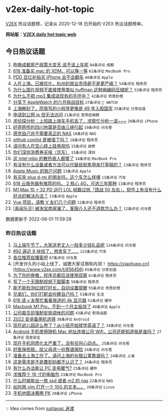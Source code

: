 # v2ex-daily-hot-topic

[V2EX](https://www.v2ex.com/) 热议话题榜，记录从 2020-12-18 日开始的 V2EX 热议话题榜单。

**网站版：[V2EX daily hot topic web](https://boojack.github.io/v2ex-daily-hot-topic-web/)**

## 今日热议话题

<!-- TODAY BEGIN -->

1. [昨晚成都房产政策大变天 该不该上车呢](https://www.v2ex.com/t/856614) `84条评论` `成都`
1. [618 准备买 mac 的 XDM，可以等一等](https://www.v2ex.com/t/856620) `61条评论` `MacBook Pro`
1. [PDD 百亿补贴买 iPhone 会不会翻车](https://www.v2ex.com/t/856642) `60条评论` `Apple`
1. [人在上海，已被优化，杭州的就业市场是不是更严峻？](https://www.v2ex.com/t/856640) `54条评论` `程序员`
1. [为什么图片视频不直接使用类似 huffman 这种熵编码压缩呢？](https://www.v2ex.com/t/856697) `53条评论` `程序员`
1. [为什么不把 mp3 集成进现有的手环中？](https://www.v2ex.com/t/856652) `42条评论` `奇思妙想`
1. [分享下 AppleWatch 的六月挑战目标](https://www.v2ex.com/t/856680) `27条评论` ` WATCH`
1. [上海解封了，而我写的小程序更像是 49 年入股国军](https://www.v2ex.com/t/856782) `25条评论` `分享创造`
1. [申请到公网 ip 但无法访问](https://www.v2ex.com/t/856712) `21条评论` `宽带症候群`
1. [求侦探分析：上班路上骑车手机丢了，求帮忙分析一波~~~](https://www.v2ex.com/t/856695) `20条评论` `iPhone`
1. [好奇网传的四川地震是否由三峡引起](https://www.v2ex.com/t/856789) `19条评论` `问与答`
1. [感觉自己并不需要真正的 NAS](https://www.v2ex.com/t/856704) `18条评论` `NAS`
1. [github copilot 是被墙了吗？](https://www.v2ex.com/t/856654) `18条评论` `程序员`
1. [请问有人在空心砖上挂电视吗](https://www.v2ex.com/t/856735) `15条评论` `装修`
1. [你们深圳消费券买啥（京东）](https://www.v2ex.com/t/856691) `15条评论` `深圳`
1. [这 intel mbp 的散热我人都傻了](https://www.v2ex.com/t/856656) `14条评论` `MacBook Pro`
1. [有没有什么设备或者方法可以代替纸和笔用来打草稿的？](https://www.v2ex.com/t/856739) `13条评论` `程序员`
1. [Apple Music 的账户问题](https://www.v2ex.com/t/856669) `13条评论` `Apple`
1. [有买宋 plus d-mi 的朋友吗，这个车怎么样噢](https://www.v2ex.com/t/856645) `13条评论` `汽车`
1. [618 云服务器有推荐的吗， 2 核心 4G，可选三年那种](https://www.v2ex.com/t/856635) `13条评论` `程序员`
1. [M1 Max 10 + 32 PD 运行 LOL 帧数过低「团战 50 左右」，软件上有没有什么好点的解决办法？](https://www.v2ex.com/t/856605) `13条评论` `Apple`
1. [Vue 项目，请教 V 友们几个问题](https://www.v2ex.com/t/856720) `12条评论` `程序员`
1. [[喜闻乐见] 被淘宝商家骗了，客服介入还不退款怎么办？](https://www.v2ex.com/t/856672) `12条评论` `问与答`

数据更新于 2022-06-01 11:59:28

<!-- TODAY END -->

### 昨日热议话题

<!-- YESTERDAY BEGIN -->

1. [马上端午节了，大家送老丈人一般多少钱礼品呢](https://www.v2ex.com/t/856362) `124条评论` `问与答`
1. [#92 逼近 9 块钱了，想卖车了……](https://www.v2ex.com/t/856405) `123条评论` `汽车`
1. [各位推荐些播客吧](https://www.v2ex.com/t/856357) `67条评论` `问与答`
1. [开发许久的小站上线了，诚邀大家试用和内测！ https://xiaohupo.cn](https://www.v2ex.com/t/856456) `65条评论` `分享创造`
1. [为了你的脊椎，程序员都应该使用双屏](https://www.v2ex.com/t/856383) `61条评论` `程序员`
1. [写了一个无限制视频下载脚本](https://www.v2ex.com/t/856510) `58条评论` `程序员`
1. [能不能检测红绿灯时长，自动设置提醒](https://www.v2ex.com/t/856361) `55条评论` `奇思妙想`
1. [兄弟们，你们打鼾会吵醒自己吗？](https://www.v2ex.com/t/856382) `53条评论` `生活`
1. [618 请 v 友帮忙看看我选的 4k 显示器](https://www.v2ex.com/t/856413) `51条评论` `硬件`
1. [Macbook M1 Pro，不到一个月主板烧了](https://www.v2ex.com/t/856404) `49条评论` `Apple`
1. [公司裁员前强制安排调休的问题](https://www.v2ex.com/t/856359) `43条评论` `职场话题`
1. [2022 安卓备用机选择](https://www.v2ex.com/t/856484) `38条评论` `Android`
1. [现在幼儿园这么卷了？从小班开始就学英语了？](https://www.v2ex.com/t/856432) `34条评论` `问与答`
1. [Android 手机使用随机 Mac 地址连接公司 Wifi，公司还能知道我是谁吗？](https://www.v2ex.com/t/856369) `27条评论` `信息安全`
1. [现在手机同质化太严重了，没有任何心动点。](https://www.v2ex.com/t/856487) `25条评论` `问与答`
1. [好医保拒赔，给父母求一份靠谱保险](https://www.v2ex.com/t/856575) `24条评论` `问与答`
1. [准备去上海工作了，请问上海的长租公寓靠谱吗？](https://www.v2ex.com/t/856519) `24条评论` `上海`
1. [这是需求是不是蠢到妈都不认识了？](https://www.v2ex.com/t/856457) `24条评论` `程序员`
1. [有什么办法能让 PC 变电暖气?](https://www.v2ex.com/t/856409) `23条评论` `硬件`
1. [求推荐个 16 寸的电脑包](https://www.v2ex.com/t/856358) `23条评论` `MacBook Pro`
1. [什么时候能出一款 ssd 或者 m2 的 nas](https://www.v2ex.com/t/856355) `22条评论` `NAS`
1. [如何用 vim 打开一个 10G 的文本。。。](https://www.v2ex.com/t/856535) `20条评论` `Linux`
1. [手机地图决赛圈 PK](https://www.v2ex.com/t/856458) `20条评论` `iPhone`

<!-- YESTERDAY END -->

---

💡 Idea comes from [justjavac 迷渡](https://github.com/justjavac/)
